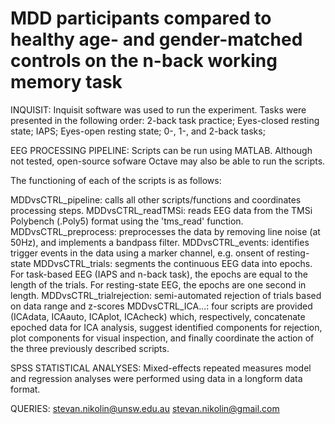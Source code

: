 # MDD participants compared to healthy age- and gender-matched controls on the n-back working memory task

INQUISIT:
Inquisit software was used to run the experiment. 
Tasks were presented in the following order:
  2-back task practice;
  Eyes-closed resting state;
  IAPS;
  Eyes-open resting state;
  0-, 1-, and 2-back tasks;
  

EEG PROCESSING PIPELINE:
Scripts can be run using MATLAB. 
Although not tested, open-source sofware Octave may also be able to run the scripts.

The functioning of each of the scripts is as follows:

MDDvsCTRL_pipeline: calls all other scripts/functions and coordinates processing steps.
MDDvsCTRL_readTMSi: reads EEG data from the TMSi Polybench (.Poly5) format using the 'tms_read' function.
MDDvsCTRL_preprocess: preprocesses the data by removing line noise (at 50Hz), and implements a bandpass filter. 
MDDvsCTRL_events: identifies trigger events in the data using a marker channel, e.g. onsent of resting-state
MDDvsCTRL_trials: segments the continuous EEG data into epochs. For task-based EEG (IAPS and n-back task), the epochs are equal to the length of the trials. For resting-state EEG, the epochs are one second in length.
MDDvsCTRL_trialrejection: semi-automated rejection of trials based on data range and z-scores
MDDvsCTRL_ICA...: four scripts are provided (ICAdata, ICAauto, ICAplot, ICAcheck) which, respectively, concatenate epoched data for ICA analysis, suggest identified components for rejection, plot components for visual inspection, and finally coordinate the action of the three previously described scripts. 


SPSS STATISTICAL ANALYSES:
Mixed-effects repeated measures model and regression analyses were performed using data in a longform data format. 


QUERIES:
stevan.nikolin@unsw.edu.au
stevan.nikolin@gmail.com
